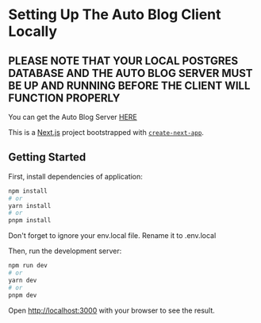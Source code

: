 # Setting Up The Auto Blog Client Locally

## PLEASE NOTE THAT YOUR LOCAL POSTGRES DATABASE AND THE AUTO BLOG SERVER MUST BE UP AND RUNNING BEFORE THE CLIENT WILL FUNCTION PROPERLY

You can get the Auto Blog Server [HERE](https://github.com/Martinsngene/auto-blog-server)

This is a [Next.js](https://nextjs.org/) project bootstrapped with [`create-next-app`](https://github.com/vercel/next.js/tree/canary/packages/create-next-app).

## Getting Started

First, install dependencies of application:

```bash
npm install
# or
yarn install
# or
pnpm install
```

Don't forget to ignore your env.local file. Rename it to .env.local

Then, run the development server:

```bash
npm run dev
# or
yarn dev
# or
pnpm dev
```

Open [http://localhost:3000](http://localhost:3000) with your browser to see the result.
